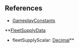 ## References
  * [GameplayConstants](VanillaGameplayConstants.md)

**[FleetSupplyData](VanillaFleetSupplyData.md)
  * fleetSupplyScalar: [Decimal](Decimal.md)**
